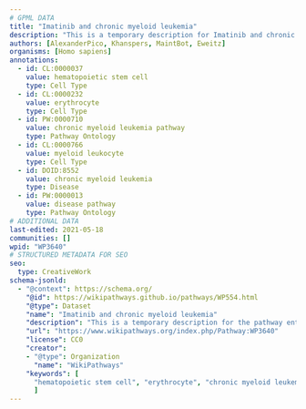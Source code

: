 ```yaml
---
# GPML DATA
title: "Imatinib and chronic myeloid leukemia"
description: "This is a temporary description for Imatinib and chronic myeloid leukemia"
authors: [AlexanderPico, Khanspers, MaintBot, Eweitz]
organisms: [Homo sapiens]
annotations:
  - id: CL:0000037
    value: hematopoietic stem cell
    type: Cell Type
  - id: CL:0000232
    value: erythrocyte
    type: Cell Type
  - id: PW:0000710
    value: chronic myeloid leukemia pathway
    type: Pathway Ontology
  - id: CL:0000766
    value: myeloid leukocyte
    type: Cell Type
  - id: DOID:8552
    value: chronic myeloid leukemia
    type: Disease
  - id: PW:0000013
    value: disease pathway
    type: Pathway Ontology
# ADDITIONAL DATA
last-edited: 2021-05-18
communities: []
wpid: "WP3640"
# STRUCTURED METADATA FOR SEO
seo:
  type: CreativeWork
schema-jsonld:
  - "@context": https://schema.org/
    "@id": https://wikipathways.github.io/pathways/WP554.html
    "@type": Dataset
    "name": "Imatinib and chronic myeloid leukemia"
    "description": "This is a temporary description for the pathway entitled: Imatinib and chronic myeloid leukemia"
    "url": "https://www.wikipathways.org/index.php/Pathway:WP3640"
    "license": CC0
    "creator":
    - "@type": Organization
      "name": "WikiPathways"
    "keywords": [
      "hematopoietic stem cell", "erythrocyte", "chronic myeloid leukemia pathway", "myeloid leukocyte", "chronic myeloid leukemia", "disease pathway",
      ]
---
```

